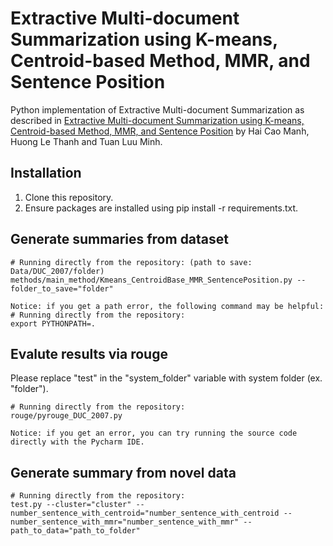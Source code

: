 # Extractive Multi-document Summarization using K-means, Centroid-based Method, MMR, and Sentence Position

Python implementation of Extractive Multi-document Summarization as described in [Extractive Multi-document Summarization using K-means, Centroid-based Method, MMR, and Sentence Position](https://dl.acm.org/doi/pdf/10.1145/3368926.3369688)
by Hai Cao Manh, Huong Le Thanh and Tuan Luu Minh.

## Installation

1. Clone this repository.
2. Ensure packages are installed using pip install -r requirements.txt.

## Generate summaries from dataset

```shell
# Running directly from the repository: (path to save: Data/DUC_2007/folder)
methods/main_method/Kmeans_CentroidBase_MMR_SentencePosition.py --folder_to_save="folder"

Notice: if you get a path error, the following command may be helpful:
# Running directly from the repository:
export PYTHONPATH=.
```

## Evalute results via rouge

Please replace "test" in the "system_folder" variable with system folder (ex. "folder").
```shell
# Running directly from the repository:
rouge/pyrouge_DUC_2007.py

Notice: if you get an error, you can try running the source code directly with the Pycharm IDE.
```

## Generate summary from novel data

```shell
# Running directly from the repository:
test.py --cluster="cluster" --number_sentence_with_centroid="number_sentence_with_centroid --number_sentence_with_mmr="number_sentence_with_mmr" --path_to_data="path_to_folder"
```